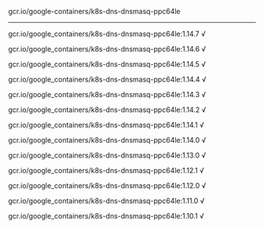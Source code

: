 gcr.io/google-containers/k8s-dns-dnsmasq-ppc64le 

----
gcr.io/google_containers/k8s-dns-dnsmasq-ppc64le:1.14.7 √

gcr.io/google_containers/k8s-dns-dnsmasq-ppc64le:1.14.6 √

gcr.io/google_containers/k8s-dns-dnsmasq-ppc64le:1.14.5 √

gcr.io/google_containers/k8s-dns-dnsmasq-ppc64le:1.14.4 √

gcr.io/google_containers/k8s-dns-dnsmasq-ppc64le:1.14.3 √

gcr.io/google_containers/k8s-dns-dnsmasq-ppc64le:1.14.2 √

gcr.io/google_containers/k8s-dns-dnsmasq-ppc64le:1.14.1 √

gcr.io/google_containers/k8s-dns-dnsmasq-ppc64le:1.14.0 √

gcr.io/google_containers/k8s-dns-dnsmasq-ppc64le:1.13.0 √

gcr.io/google_containers/k8s-dns-dnsmasq-ppc64le:1.12.1 √

gcr.io/google_containers/k8s-dns-dnsmasq-ppc64le:1.12.0 √

gcr.io/google_containers/k8s-dns-dnsmasq-ppc64le:1.11.0 √

gcr.io/google_containers/k8s-dns-dnsmasq-ppc64le:1.10.1 √

